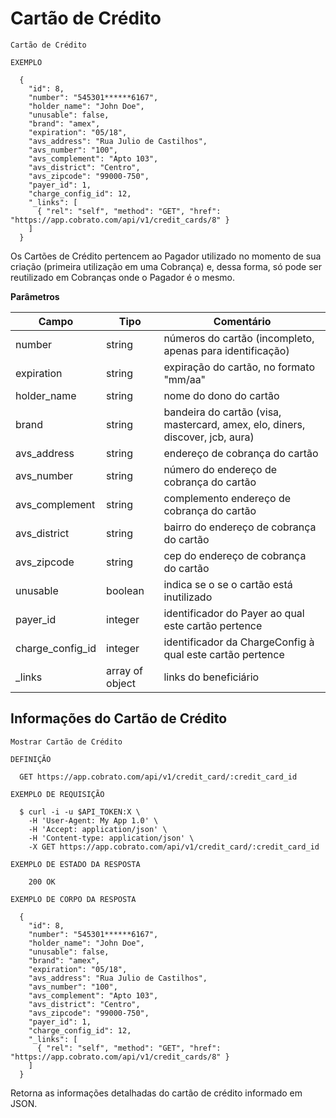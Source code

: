 # Cartão de Crédito

```shell
Cartão de Crédito

EXEMPLO

  {
    "id": 8,
    "number": "545301******6167",
    "holder_name": "John Doe",
    "unusable": false,
    "brand": "amex",
    "expiration": "05/18",
    "avs_address": "Rua Julio de Castilhos",
    "avs_number": "100",
    "avs_complement": "Apto 103",
    "avs_district": "Centro",
    "avs_zipcode": "99000-750",
    "payer_id": 1,
    "charge_config_id": 12,
    "_links": [
      { "rel": "self", "method": "GET", "href": "https://app.cobrato.com/api/v1/credit_cards/8" }
    ]
  }
```

Os Cartões de Crédito pertencem ao Pagador utilizado no momento de sua criação (primeira utilização em uma Cobrança) e, dessa forma, só pode ser reutilizado em Cobranças onde o Pagador é o mesmo.

**Parâmetros**

| Campo            | Tipo            | Comentário                                                                    |
|------------------|-----------------|-------------------------------------------------------------------------------|
| number           | string          | números do cartão (incompleto, apenas para identificação)                     |
| expiration       | string          | expiração do cartão, no formato "mm/aa"                                       |
| holder_name      | string          | nome do dono do cartão                                                        |
| brand            | string          | bandeira do cartão (visa, mastercard, amex, elo, diners, discover, jcb, aura) |
| avs_address      | string          | endereço de cobrança do cartão                                                |
| avs_number       | string          | número do endereço de cobrança do cartão                                      |
| avs_complement   | string          | complemento endereço de cobrança do cartão                                    |
| avs_district     | string          | bairro do endereço de cobrança do cartão                                      |
| avs_zipcode      | string          | cep do endereço de cobrança do cartão                                         |
| unusable         | boolean         | indica se o se o cartão está inutilizado                                      |
| payer_id         | integer         | identificador do Payer ao qual este cartão pertence                           |
| charge_config_id | integer         | identificador da ChargeConfig à qual este cartão pertence                     |
| _links           | array of object | links do beneficiário                                                         |

## Informações do Cartão de Crédito

```shell
Mostrar Cartão de Crédito

DEFINIÇÃO

  GET https://app.cobrato.com/api/v1/credit_card/:credit_card_id

EXEMPLO DE REQUISIÇÃO

  $ curl -i -u $API_TOKEN:X \
    -H 'User-Agent: My App 1.0' \
    -H 'Accept: application/json' \
    -H 'Content-type: application/json' \
    -X GET https://app.cobrato.com/api/v1/credit_card/:credit_card_id

EXEMPLO DE ESTADO DA RESPOSTA

    200 OK

EXEMPLO DE CORPO DA RESPOSTA

  {
    "id": 8,
    "number": "545301******6167",
    "holder_name": "John Doe",
    "unusable": false,
    "brand": "amex",
    "expiration": "05/18",
    "avs_address": "Rua Julio de Castilhos",
    "avs_number": "100",
    "avs_complement": "Apto 103",
    "avs_district": "Centro",
    "avs_zipcode": "99000-750",
    "payer_id": 1,
    "charge_config_id": 12,
    "_links": [
      { "rel": "self", "method": "GET", "href": "https://app.cobrato.com/api/v1/credit_cards/8" }
    ]
  }
```

Retorna as informações detalhadas do cartão de crédito informado em JSON.
